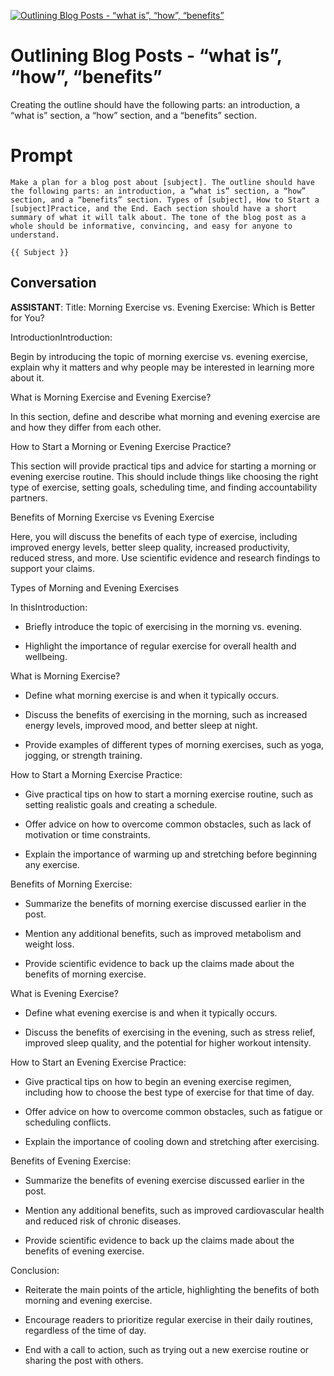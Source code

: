 
[![Outlining Blog Posts -  “what is”, “how”,  “benefits” ](https://flow-prompt-covers.s3.us-west-1.amazonaws.com/icon/minimalist/mini_13.png)]()
# Outlining Blog Posts -  “what is”, “how”,  “benefits”  
Creating the outline should have the following parts: an introduction, a “what is” section, a “how” section, and a “benefits” section. 

# Prompt

```
Make a plan for a blog post about [subject]. The outline should have the following parts: an introduction, a “what is” section, a “how” section, and a “benefits” section. Types of [subject], How to Start a [subject]Practice, and the End. Each section should have a short summary of what it will talk about. The tone of the blog post as a whole should be informative, convincing, and easy for anyone to understand.

{{ Subject }}
```

## Conversation

**ASSISTANT**: Title: Morning Exercise vs. Evening Exercise: Which is Better for You?



IntroductionIntroduction:

Begin by introducing the topic of morning exercise vs. evening exercise, explain why it matters and why people may be interested in learning more about it.



What is Morning Exercise and Evening Exercise?

In this section, define and describe what morning and evening exercise are and how they differ from each other.



How to Start a Morning or Evening Exercise Practice?

This section will provide practical tips and advice for starting a morning or evening exercise routine. This should include things like choosing the right type of exercise, setting goals, scheduling time, and finding accountability partners.



Benefits of Morning Exercise vs Evening Exercise 

Here, you will discuss the benefits of each type of exercise, including improved energy levels, better sleep quality, increased productivity, reduced stress, and more. Use scientific evidence and research findings to support your claims.



Types of Morning and Evening Exercises

In thisIntroduction:

- Briefly introduce the topic of exercising in the morning vs. evening.

- Highlight the importance of regular exercise for overall health and wellbeing.



What is Morning Exercise?

- Define what morning exercise is and when it typically occurs.

- Discuss the benefits of exercising in the morning, such as increased energy levels, improved mood, and better sleep at night.

- Provide examples of different types of morning exercises, such as yoga, jogging, or strength training.



How to Start a Morning Exercise Practice:

- Give practical tips on how to start a morning exercise routine, such as setting realistic goals and creating a schedule.

- Offer advice on how to overcome common obstacles, such as lack of motivation or time constraints.

- Explain the importance of warming up and stretching before beginning any exercise.



Benefits of Morning Exercise:

- Summarize the benefits of morning exercise discussed earlier in the post.

- Mention any additional benefits, such as improved metabolism and weight loss.

- Provide scientific evidence to back up the claims made about the benefits of morning exercise.



What is Evening Exercise?

- Define what evening exercise is and when it typically occurs.

- Discuss the benefits of exercising in the evening, such as stress relief, improved sleep quality, and the potential for higher workout intensity.



How to Start an Evening Exercise Practice:

- Give practical tips on how to begin an evening exercise regimen, including how to choose the best type of exercise for that time of day.

- Offer advice on how to overcome common obstacles, such as fatigue or scheduling conflicts.

- Explain the importance of cooling down and stretching after exercising.



Benefits of Evening Exercise:

- Summarize the benefits of evening exercise discussed earlier in the post.

- Mention any additional benefits, such as improved cardiovascular health and reduced risk of chronic diseases.

- Provide scientific evidence to back up the claims made about the benefits of evening exercise.



Conclusion:

- Reiterate the main points of the article, highlighting the benefits of both morning and evening exercise.

- Encourage readers to prioritize regular exercise in their daily routines, regardless of the time of day.

- End with a call to action, such as trying out a new exercise routine or sharing the post with others.


